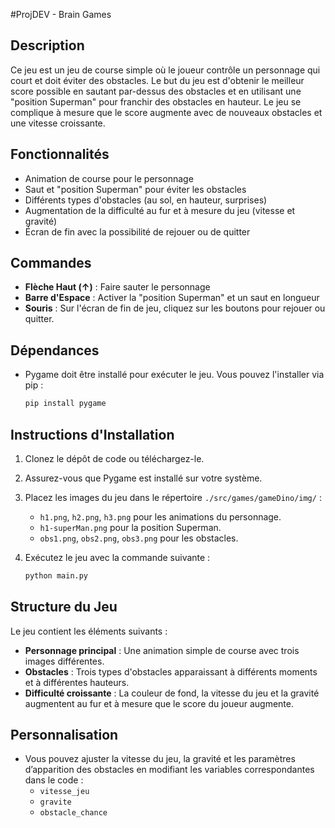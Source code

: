 #ProjDEV - Brain Games

## Description
Ce jeu est un jeu de course simple où le joueur contrôle un personnage qui court et doit éviter des obstacles. Le but du jeu est d'obtenir le meilleur score possible en sautant par-dessus des obstacles et en utilisant une "position Superman" pour franchir des obstacles en hauteur. Le jeu se complique à mesure que le score augmente avec de nouveaux obstacles et une vitesse croissante.

## Fonctionnalités
- Animation de course pour le personnage
- Saut et "position Superman" pour éviter les obstacles
- Différents types d'obstacles (au sol, en hauteur, surprises)
- Augmentation de la difficulté au fur et à mesure du jeu (vitesse et gravité)
- Écran de fin avec la possibilité de rejouer ou de quitter

## Commandes
- **Flèche Haut (↑)** : Faire sauter le personnage
- **Barre d'Espace** : Activer la "position Superman" et un saut en longueur
- **Souris** : Sur l'écran de fin de jeu, cliquez sur les boutons pour rejouer ou quitter.

## Dépendances
- Pygame doit être installé pour exécuter le jeu. Vous pouvez l'installer via pip :
  ```bash
  pip install pygame
  ```

## Instructions d'Installation
1. Clonez le dépôt de code ou téléchargez-le.
2. Assurez-vous que Pygame est installé sur votre système.
3. Placez les images du jeu dans le répertoire `./src/games/gameDino/img/` :
   - `h1.png`, `h2.png`, `h3.png` pour les animations du personnage.
   - `h1-superMan.png` pour la position Superman.
   - `obs1.png`, `obs2.png`, `obs3.png` pour les obstacles.

4. Exécutez le jeu avec la commande suivante :
   ```bash
   python main.py
   ```

## Structure du Jeu
Le jeu contient les éléments suivants :
- **Personnage principal** : Une animation simple de course avec trois images différentes.
- **Obstacles** : Trois types d'obstacles apparaissant à différents moments et à différentes hauteurs.
- **Difficulté croissante** : La couleur de fond, la vitesse du jeu et la gravité augmentent au fur et à mesure que le score du joueur augmente.

## Personnalisation
- Vous pouvez ajuster la vitesse du jeu, la gravité et les paramètres d’apparition des obstacles en modifiant les variables correspondantes dans le code :
  - `vitesse_jeu`
  - `gravite`
  - `obstacle_chance`

